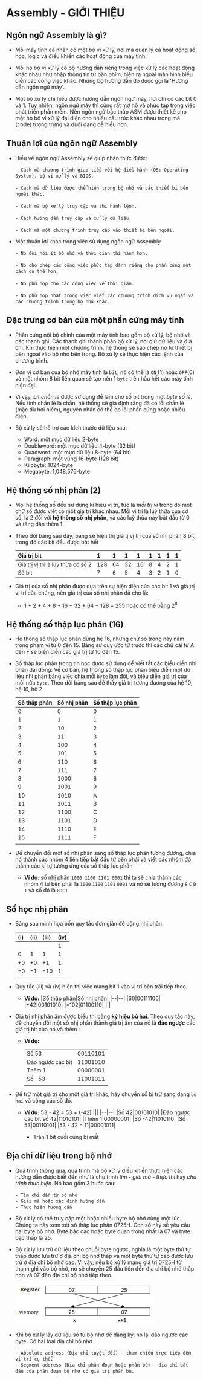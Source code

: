 # Assembly - GIỚI THIỆU

## Ngôn ngữ Assembly là gì?

- Mỗi máy tính cá nhân có một bộ vi xử lý, nơi mà quản lý cá hoạt động số học, logic và điều khiển các hoạt động của máy tính.

- Mỗi họ bộ vi xử lý có bộ hướng dẫn riêng trong việc xử lý các hoạt động khác nhau như nhập thông tin từ bàn phím, hiện ra ngoài màn hình biểu diễn các công việc khác. Những bộ hướng dẫn đó được gọi là 'Hướng dẫn ngôn ngữ máy'.

- Một bộ xử lý chỉ hiểu được hướng dẫn ngôn ngữ máy, nơi chỉ có các bit 0 và 1. Tuy nhiên, ngôn ngữ máy thì cũng rất mơ hồ và phức tạp trong việc phát triển phần mềm. Nên ngôn ngữ bậc thấp ASM được thiết kế cho một họ bộ vi xử lý đại diện cho nhiều cấu trúc khác nhau trong mã (code) tượng trưng và dưới dạng dễ hiểu hơn.

## Thuận lợi của ngôn ngữ Assembly

- Hiểu về ngôn ngữ Assembly sẽ giúp nhận thức được:

    ```
    - Cách mà chương trình giao tiếp với hệ điều hành (OS: Operating System), bộ vi xử lý và BIOS.

    - Cách mà dữ liệu được thể hiện trong bộ nhớ và các thiết bị bên ngoài khác.

    - Cách mà bộ xử lý truy cập và thi hành lệnh.

    - Cách hướng dẫn truy cập và xử lý dữ liệu.

    - Cách mà một chương trình truy cập vào thiết bị bên ngoài.
    ```

- Một thuận lợi khác trong viêc sử dụng ngôn ngữ Assembly

    ```
    - Nó đòi hỏi ít bộ nhớ và thời gian thi hành hơn.

    - Nó cho phép các công việc phức tạp dành riêng cho phần cứng một cách cụ thể hơn.

    - Nó phù hợp cho các công việc về thời gian.

    - Nó phù hợp nhất trong việc viết các chương trình dịch vụ ngắt và các chương trình trong bộ nhớ khác.
    ```

## Đặc trưng cơ bản của một phần cứng máy tính

- Phần cứng nội bộ chính của một máy tính bao gồm bộ xử lý, bộ nhớ và các thanh ghi. Các thanh ghi thành phần bộ xử lý, nơi giữ dữ liệu và địa chỉ. Khi thực hiện một chương trình, hệ thống sẽ sao chép nó từ thiết bị bên ngoài vào bộ nhớ bên trong. Bộ xử lý sẽ thực hiện các lệnh của chương trình.

- Đơn vị cơ bản của bộ nhớ máy tính là `bit`; nó có thể là `ON` (1) hoặc `OFF`(0) và một nhóm 8 bit liên quan sẽ tạo nên 1 `byte` trên hầu hết các máy tính hiện đại.

- Vì vậy, *bit chẵn lẻ* được sử dụng để làm cho số bit trong một *byte số lẻ*. Nếu tính chẵn lẻ là chẵn, hệ thống sẽ giả định rằng đã có lỗi chẵn lẻ (mặc dù hơi hiếm), nguyên nhân có thể do lỗi phần cứng hoặc nhiễu điện.

- Bộ xử lý sẽ hỗ trợ các kích thước dữ liệu sau:

    - Word: một mục dữ liệu 2-byte
    - Doubleword: một mục dữ liệu 4-byte (32 bit)
    - Quadword: một mục dữ liệu 8-byte (64 bit)
    - Paragraph: một vùng 16-byte (128 bit)
    - Kilobyte: 1024-byte
    - Megabyte: 1,048,576-byte

## Hệ thống số nhị phân (2)

- Mọi hệ thống số đều sử dụng kí hiệu vị trí, tức là *mỗi trị ví* trong đó một chữ số được viết có một giá trị khác nhau. Mỗi vị trí là luỹ thừa của cơ số, là 2 đối với **hệ thống số nhị phân**, và các luỹ thừa này bắt đầu từ 0 và tăng dần thêm 1.

- Theo dõi bảng sau đây, bảng sẽ hiện thị giá tị vị trí của số nhị phân 8 bit, trong đó các bit đều được bật hết

    |Giá trị bit|1|1|1|1|1|1|1|1|
    |--|--|--|--|--|--|--|--|--|
    |Giá trị vị trí là luỹ thừa cơ số 2|128|64|32|16|8|4|2|1|
    Số bit|7|6|5|4|3|2|1|0|

- Giá trị của số nhị phân được dựa trên sự hiện diện của các bit 1 và giá trị vị trí của chúng, nên giá trị của số nhị phân đã cho là:

    - 1 + 2 + 4 + 8 + 16 + 32 + 64 + 128 = 255 hoặc có thể bằng 2<sup>8</sup> 

## Hệ thống số thập lục phân (16)

- Hệ thống số thập lục phân dùng hệ 16, những chữ số trong này nằm trong phạm vi từ 0 đến 15. Bằng sự quy ước từ trước thì các chữ cái từ A đến F sẽ biển diễn các giá trị từ 10 đến 15.

- Số thập lục phân trong tin học được sử dụng để viết tắt các biểu diễn nhị phân dài dòng. Về cơ bản, hệ thống số thập lục phân biểu diễn một dữ liệu nhị phân bằng việc chia mỗi `byte` làm đôi, và biểu diễn giá trị của mỗi nửa `byte`. Theo dõi bảng sau để thấy giá trị tương đương của hệ 10, hệ 16, hệ 2

    |Số thập phân|Số nhị phân|Số thập lục phân|
    |--|--|--|
    |0|0|0|
    |1|1|1|
    |2|10|2|
    |3|11|3|
    |4|100|4|
    |5|101|5|
    |6|110|6|
    |7|111|7|
    |8|1000|8|
    |9|1001|9|
    |10|1010|A|
    |11|1011|B|
    |12|1100|C|
    |13|1101|D|
    |14|1110|E|
    |15|1111|F|
    |||

- Để chuyển đổi một số nhị phân sang số thập lục phân tương đương, chia nó thành các nhóm 4 liên tiếp bắt đầu từ bên phải và viết các nhóm đó thành các kí tự tương ứng của số thập lục phân

    - **Ví dụ:** số nhị phân `1000 1100 1101 0001`
    thì ta sẽ chia thành các nhóm 4 từ bên phải là `1000` `1100` `1101` `0001` và nó sẽ tương đương `8` `C` `D` `1` và số đó là `8DC1`

## Số học nhị phân

- Bảng sau minh họa bốn quy tắc đơn giản để cộng nhị phân

    |(i)|(ii)|(iii)|(iv)|
    |--|--|--|--|
    ||||1|
    |0|1|1|1|
    |+0|+0|+1|1|
    |=0|=1|=10|1|
    |||

- Quy tắc (iii) và (iv) hiển thị việc mang bit 1 vào vị trí bên trái tiếp theo.

    - **Ví dụ:** 
        |Số thập phân|Số nhị phân|
        |--|--|
        |60|00111100|
        |+42|00101010|
        |=102|01100110|
        |||

- Giá trị nhị phân âm được biểu thị bằng **ký hiệu bù hai**. Theo quy tắc này, để chuyển đổi một số nhị phân thành giá trị âm của nó là **đảo ngược** các giá trị bit của nó và thêm `1`.

    - **Ví dụ:**

        |||
        |--|--|
        |Số 53|00110101|
        |Đảo ngược các bit|11001010|
        |Thêm 1|00000001|
        |Số -53|11001011|
        |||

- Để trừ một giá trị cho một giá trị khác, hãy chuyển số bị trừ sang dạng `bù hai` và cộng các số đó.

    - **Ví dụ:** 53 - 42 = 53 + (-42)
        |||
        |--|--|
        |Số 42|00101010|
        |Đảo ngược các bit số 42|11010101|
        |Thêm 1|00000001|
        |Số -42|11010110|
        |Số 53|00110101|
        |53 - 42 = 11|00001011|

        - Tràn 1 bit cuối cùng bị mất

## Địa chỉ dữ liệu trong bộ nhớ

- Quá trình thông qua, quá trình mà bộ xử lý điều khiển thực hiện các hướng dẫn được biết đến như là chu trình *tìm - giải mã - thực thi* hay *chu trình thực hiện*. Nó bao gồm 3 bước sau:

    ```
    - Tìm chỉ dẫn từ bộ nhớ
    - Giải mã hoặc xác định hướng dẫn
    - Thực hiện hướng dẫn
    ```

- Bộ xử lý có thể truy cập một hoặc nhiều byte bộ nhớ cùng một lúc. Chúng ta hãy xem xét số thập lục phân 0725H. Con số này sẽ yêu cầu hai byte bộ nhớ. Byte bậc cao hoặc byte quan trọng nhất là 07 và byte bậc thấp là 25.

- Bộ xử lý lưu trữ dữ liệu theo chuỗi byte ngược, nghĩa là một byte thứ tự thấp được lưu trữ ở địa chỉ bộ nhớ thấp và một byte thứ tự cao được lưu trữ ở địa chỉ bộ nhớ cao. Vì vậy, nếu bộ xử lý mang giá trị 0725H từ thanh ghi vào bộ nhớ, nó sẽ chuyển 25 đầu tiên đến địa chỉ bộ nhớ thấp hơn và 07 đến địa chỉ bộ nhớ tiếp theo.

    ![alt text](image.png)

- Khi bộ xử lý lấy dữ liệu số từ bộ nhớ để đăng ký, nó lại đảo ngược các byte. Có hai loại địa chỉ bộ nhớ
    ```
    - Absolute address (Địa chỉ tuyệt đối) - tham chiếu trực tiếp đến vị trí cụ thể.
    - Segment address (Địa chỉ phân đoạn hoặc phần bù) - địa chỉ bắt đầu của phân đoạn bộ nhớ có giá trị phần bù.
    ```
    